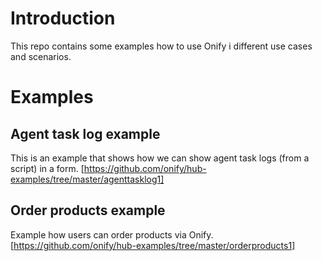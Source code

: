 # Introduction
This repo contains some examples how to use Onify i different use cases and scenarios.

# Examples

## Agent task log example
This is an example that shows how we can show agent task logs (from a script) in a form.
[https://github.com/onify/hub-examples/tree/master/agenttasklog1]

## Order products example
Example how users can order products via Onify.
[https://github.com/onify/hub-examples/tree/master/orderproducts1]
